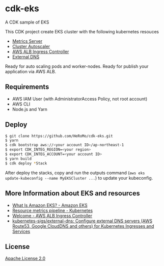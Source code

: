 # cdk-eks

A CDK sample of EKS

This CDK project create EKS cluster with the following kubernetes resouces

- [Metrics Server](https://github.com/kubernetes-sigs/metrics-server)
- [Cluster Autoscaler](https://github.com/kubernetes/autoscaler/tree/master/cluster-autoscaler/cloudprovider/aws)
- [AWS ALB Ingress Controller](https://github.com//kubernetes-sigs/aws-alb-ingress-controller)
- [External DNS](https://kubernetes-sigs.github.io/aws-alb-ingress-controller/guide/external-dns/setup/)

Ready for auto scaling pods and worker-nodes.
Ready for publish your application via AWS ALB.

## Requirements

- AWS IAM User (with AdministratorAccess Policy, not root account)
- AWS CLI
- Node.js and Yarn

## Deploy

```bash
$ git clone https://github.com/HeRoMo/cdk-eks.git
$ yarn
$ cdk bootstrap aws://<your account ID>/ap-northeast-1
$ export CDK_INTEG_REGION=<your region>
$ export CDK_INTEG_ACCOUNT=<your account ID>
$ yarn build
$ cdk deploy *Stack 
```

After deploy the stacks, copy and run the outputs command (`aws eks update-kubeconfig --name MyEKSCluster ...`) to update your kubeconfig.

## More Information about EKS and resources
- [What Is Amazon EKS? \- Amazon EKS](https://docs.aws.amazon.com/eks/latest/userguide/what-is-eks.html)
- [Resource metrics pipeline \- Kubernetes](https://kubernetes.io/docs/tasks/debug-application-cluster/resource-metrics-pipeline/)
- [Welcome \- AWS ALB Ingress Controller](https://kubernetes-sigs.github.io/aws-alb-ingress-controller/)
- [kubernetes\-sigs/external\-dns: Configure external DNS servers \(AWS Route53, Google CloudDNS and others\) for Kubernetes Ingresses and Services](https://github.com/kubernetes-sigs/external-dns)

## License
[Apache License 2.0](LICENSE)
